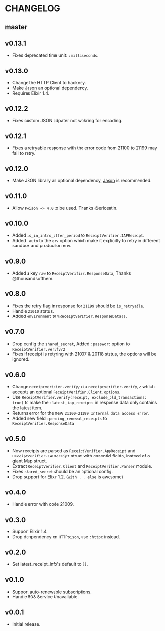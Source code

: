 # CHANGELOG

## master

## v0.13.1

- Fixes deprecated time unit: `:milliseconds`.

## v0.13.0

- Change the HTTP Client to hackney.
- Make [Jason](https://github.com/michalmuskala/jason) an optional dependency.
- Requires Elixir 1.4.

## v0.12.2

- Fixes custom JSON adpater not wokring for encoding.

## v0.12.1

- Fixes a retryable response with the error code from 21100 to 21199 may fail to retry.

## v0.12.0

- Make JSON library an optional dependency,
  [Jason](https://github.com/michalmuskala/jason) is recommended.

## v0.11.0

- Allow `Poison ~> 4.0` to be used. Thanks @ericentin.

## v0.10.0

- Added `is_in_intro_offer_period` to `ReceiptVerifier.IAPReceipt`.
- Added `:auto` to the `env` option which make it explicitly to retry in different sandbox and production env.

## v0.9.0

- Added a key `raw` to `ReceiptVerifier.ResponseData`, Thanks @thousandsofthem.

## v0.8.0

- Fixes the retry flag in response for `21199` should be `is_retryable`.
- Handle `21010` status.
- Added `environment` to `%ReceiptVerifier.ResponseData{}`.

## v0.7.0

- Drop config the `shared_secret`, Added `:password` option to
  `ReceiptVerifier.verify/2`
- Fixes if receipt is retyring with 21007 & 20118 status, the options will be
  ignored.

## v0.6.0

- Change `ReceiptVerifier.verify/1` to `ReceiptVerifier.verify/2` which accepts
  an optional `ReceiptVerifier.Client.options`.
- Use `ReceiptVerifier.verify(receipt, exclude_old_transactions: true)` to make
  the `:latest_iap_receipts` in response data only contains the latest item.
- Returns error for the new `21100-21199 Internal data access error`.
- Added new field `:pending_renewal_receipts` to `ReceiptVerifier.ResponseData`

## v0.5.0

- Now receipts are parsed as `ReceiptVerifier.AppReceipt` and
  `ReceiptVerifier.IAPReceipt` struct with essential fields,
  instead of a giant Map struct.
- Extract `ReceiptVerifier.Client` and `ReceiptVerifier.Parser` module.
- Fixes `shared_secret` should be an optional config.
- Drop support for Elixir 1.2. (`with ... else` is awesome)

## v0.4.0

- Handle error with code 21009.

## v0.3.0

- Support Elixir 1.4
- Drop denpendency on `HTTPoison`, use `:httpc` instead.

## v0.2.0

- Set latest_receipt_info's default to `[]`.

## v0.1.0

- Support auto-renewable subscriptions.
- Handle 503 Service Unavaliable.

## v0.0.1

- Initial release.
